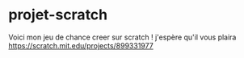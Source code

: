 # projet-scratch

Voici mon jeu de chance creer sur scratch ! j'espère qu'il vous plaira
https://scratch.mit.edu/projects/899331977
